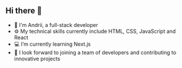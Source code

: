 ## Hi there 👋

- 💬 I'm Andrii, a full-stack developer
- ⚙️ My technical skills currently include HTML, CSS, JavaScript and React
- 💻 I’m currently learning Next.js
- 🔭 I look forward to joining a team of developers and contributing to innovative projects
<!--
**cel3ntano/cel3ntano** is a ✨ _special_ ✨ repository because its `README.md` (this file) appears on your GitHub profile.

Here are some ideas to get you started:

- 🔭 I’m currently working on ...
- 🌱 I’m currently learning React
- 👯 I’m looking to collaborate on ...
- 🤔 I’m looking for help with ...
- 💬 Ask me about ...
- 📫 How to reach me: ...
- 😄 Pronouns: ...
- ⚡ Fun fact: ...
  -->
